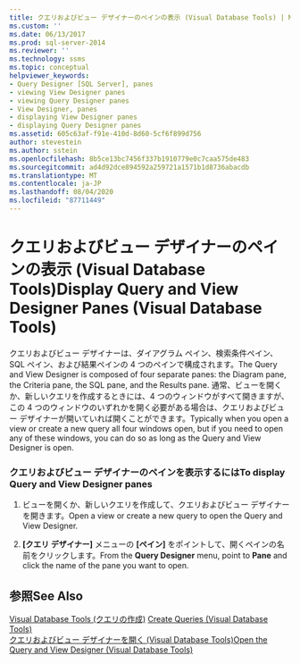 ```yaml
---
title: クエリおよびビュー デザイナーのペインの表示 (Visual Database Tools) | Microsoft Docs
ms.custom: ''
ms.date: 06/13/2017
ms.prod: sql-server-2014
ms.reviewer: ''
ms.technology: ssms
ms.topic: conceptual
helpviewer_keywords:
- Query Designer [SQL Server], panes
- viewing View Designer panes
- viewing Query Designer panes
- View Designer, panes
- displaying View Designer panes
- displaying Query Designer panes
ms.assetid: 605c63af-f91e-410d-8d60-5cf6f899d756
author: stevestein
ms.author: sstein
ms.openlocfilehash: 8b5ce13bc7456f337b1910779e0c7caa575de483
ms.sourcegitcommit: ad4d92dce894592a259721a1571b1d8736abacdb
ms.translationtype: MT
ms.contentlocale: ja-JP
ms.lasthandoff: 08/04/2020
ms.locfileid: "87711449"
---
```

# <a name="display-query-and-view-designer-panes-visual-database-tools"></a><span data-ttu-id="4ebf4-102">クエリおよびビュー デザイナーのペインの表示 (Visual Database Tools)</span><span class="sxs-lookup"><span data-stu-id="4ebf4-102">Display Query and View Designer Panes (Visual Database Tools)</span></span>
  <span data-ttu-id="4ebf4-103">クエリおよびビュー デザイナーは、ダイアグラム ペイン、検索条件ペイン、SQL ペイン、および結果ペインの 4 つのペインで構成されます。</span><span class="sxs-lookup"><span data-stu-id="4ebf4-103">The Query and View Designer is composed of four separate panes: the Diagram pane, the Criteria pane, the SQL pane, and the Results pane.</span></span> <span data-ttu-id="4ebf4-104">通常、ビューを開くか、新しいクエリを作成するときには、4 つのウィンドウがすべて開きますが、この 4 つのウィンドウのいずれかを開く必要がある場合は、クエリおよびビュー デザイナーが開いていれば開くことができます。</span><span class="sxs-lookup"><span data-stu-id="4ebf4-104">Typically when you open a view or create a new query all four windows open, but if you need to open any of these windows, you can do so as long as the Query and View Designer is open.</span></span>  
  
### <a name="to-display-query-and-view-designer-panes"></a><span data-ttu-id="4ebf4-105">クエリおよびビュー デザイナーのペインを表示するには</span><span class="sxs-lookup"><span data-stu-id="4ebf4-105">To display Query and View Designer panes</span></span>  
  
1.  <span data-ttu-id="4ebf4-106">ビューを開くか、新しいクエリを作成して、クエリおよびビュー デザイナーを開きます。</span><span class="sxs-lookup"><span data-stu-id="4ebf4-106">Open a view or create a new query to open the Query and View Designer.</span></span>  
  
2.  <span data-ttu-id="4ebf4-107">**[クエリ デザイナー]** メニューの **[ペイン]** をポイントして、開くペインの名前をクリックします。</span><span class="sxs-lookup"><span data-stu-id="4ebf4-107">From the **Query Designer** menu, point to **Pane** and click the name of the pane you want to open.</span></span>  
  
## <a name="see-also"></a><span data-ttu-id="4ebf4-108">参照</span><span class="sxs-lookup"><span data-stu-id="4ebf4-108">See Also</span></span>  
 <span data-ttu-id="4ebf4-109">[Visual Database Tools &#40;クエリの作成&#41;](visual-database-tools.md) </span><span class="sxs-lookup"><span data-stu-id="4ebf4-109">[Create Queries &#40;Visual Database Tools&#41;](visual-database-tools.md) </span></span>  
 [<span data-ttu-id="4ebf4-110">クエリおよびビュー デザイナーを開く (Visual Database Tools)</span><span class="sxs-lookup"><span data-stu-id="4ebf4-110">Open the Query and View Designer &#40;Visual Database Tools&#41;</span></span>](open-the-query-and-view-designer-visual-database-tools.md)  
  
  
